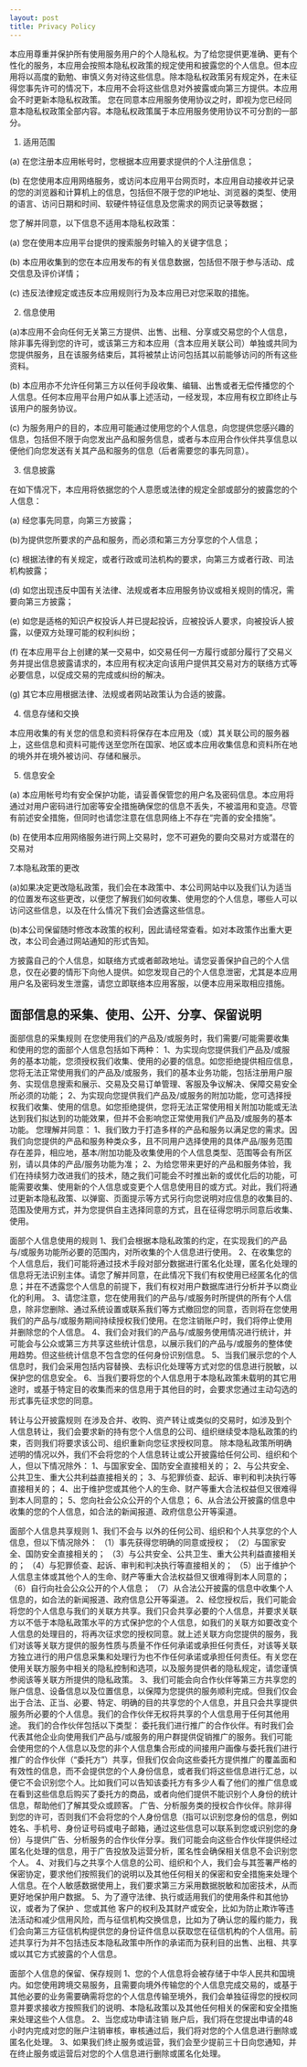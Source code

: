 ```yaml
---
layout: post
title: Privacy Policy
---
```


本应用尊重并保护所有使用服务用户的个人隐私权。为了给您提供更准确、更有个性化的服务，本应用会按照本隐私权政策的规定使用和披露您的个人信息。但本应用将以高度的勤勉、审慎义务对待这些信息。除本隐私权政策另有规定外，在未征得您事先许可的情况下，本应用不会将这些信息对外披露或向第三方提供。本应用会不时更新本隐私权政策。 您在同意本应用服务使用协议之时，即视为您已经同意本隐私权政策全部内容。本隐私权政策属于本应用服务使用协议不可分割的一部分。

1. 适用范围

(a) 在您注册本应用帐号时，您根据本应用要求提供的个人注册信息；

(b) 在您使用本应用网络服务，或访问本应用平台网页时，本应用自动接收并记录的您的浏览器和计算机上的信息，包括但不限于您的IP地址、浏览器的类型、使用的语言、访问日期和时间、软硬件特征信息及您需求的网页记录等数据；

您了解并同意，以下信息不适用本隐私权政策：

(a) 您在使用本应用平台提供的搜索服务时输入的关键字信息；

(b) 本应用收集到的您在本应用发布的有关信息数据，包括但不限于参与活动、成交信息及评价详情；

(c) 违反法律规定或违反本应用规则行为及本应用已对您采取的措施。

2. 信息使用

(a)本应用不会向任何无关第三方提供、出售、出租、分享或交易您的个人信息，除非事先得到您的许可，或该第三方和本应用（含本应用关联公司）单独或共同为您提供服务，且在该服务结束后，其将被禁止访问包括其以前能够访问的所有这些资料。

(b) 本应用亦不允许任何第三方以任何手段收集、编辑、出售或者无偿传播您的个人信息。任何本应用平台用户如从事上述活动，一经发现，本应用有权立即终止与该用户的服务协议。

(c) 为服务用户的目的，本应用可能通过使用您的个人信息，向您提供您感兴趣的信息，包括但不限于向您发出产品和服务信息，或者与本应用合作伙伴共享信息以便他们向您发送有关其产品和服务的信息（后者需要您的事先同意）。

3. 信息披露

在如下情况下，本应用将依据您的个人意愿或法律的规定全部或部分的披露您的个人信息：

(a) 经您事先同意，向第三方披露；

(b)为提供您所要求的产品和服务，而必须和第三方分享您的个人信息；

(c) 根据法律的有关规定，或者行政或司法机构的要求，向第三方或者行政、司法机构披露；

(d) 如您出现违反中国有关法律、法规或者本应用服务协议或相关规则的情况，需要向第三方披露；

(e) 如您是适格的知识产权投诉人并已提起投诉，应被投诉人要求，向被投诉人披露，以便双方处理可能的权利纠纷；

(f) 在本应用平台上创建的某一交易中，如交易任何一方履行或部分履行了交易义务并提出信息披露请求的，本应用有权决定向该用户提供其交易对方的联络方式等必要信息，以促成交易的完成或纠纷的解决。

(g) 其它本应用根据法律、法规或者网站政策认为合适的披露。

4. 信息存储和交换

本应用收集的有关您的信息和资料将保存在本应用及（或）其关联公司的服务器上，这些信息和资料可能传送至您所在国家、地区或本应用收集信息和资料所在地的境外并在境外被访问、存储和展示。

5. 信息安全

(a) 本应用帐号均有安全保护功能，请妥善保管您的用户名及密码信息。本应用将通过对用户密码进行加密等安全措施确保您的信息不丢失，不被滥用和变造。尽管有前述安全措施，但同时也请您注意在信息网络上不存在“完善的安全措施”。

(b) 在使用本应用网络服务进行网上交易时，您不可避免的要向交易对方或潜在的交易对

7.本隐私政策的更改

(a)如果决定更改隐私政策，我们会在本政策中、本公司网站中以及我们认为适当的位置发布这些更改，以便您了解我们如何收集、使用您的个人信息，哪些人可以访问这些信息，以及在什么情况下我们会透露这些信息。

(b)本公司保留随时修改本政策的权利，因此请经常查看。如对本政策作出重大更改，本公司会通过网站通知的形式告知。

方披露自己的个人信息，如联络方式或者邮政地址。请您妥善保护自己的个人信息，仅在必要的情形下向他人提供。如您发现自己的个人信息泄密，尤其是本应用用户名及密码发生泄露，请您立即联络本应用客服，以便本应用采取相应措施。

## 面部信息的采集、使用、公开、分享、保留说明
面部信息的采集规则
在您使用我们的产品及/或服务时，我们需要/可能需要收集和使用的您的面部个人信息包括如下两种：
1、为实现向您提供我们产品及/或服务的基本功能，您须授权我们收集、使用的必要的信息。如您拒绝提供相应信息，您将无法正常使用我们的产品及/或服务，我们的基本业务功能，包括注册用户服务、实现信息搜索和展示、交易及交易订单管理、客服及争议解决、保障交易安全所必须的功能；
2、为实现向您提供我们产品及/或服务的附加功能，您可选择授权我们收集、使用的信息。如您拒绝提供，您将无法正常使用相关附加功能或无法达到我们拟达到的功能效果，但并不会影响您正常使用我们产品及/或服务的基本功能。
您理解并同意：
1、我们致力于打造多样的产品和服务以满足您的需求。因我们向您提供的产品和服务种类众多，且不同用户选择使用的具体产品/服务范围存在差异，相应地，基本/附加功能及收集使用的个人信息类型、范围等会有所区别，请以具体的产品/服务功能为准；
2、为给您带来更好的产品和服务体验，我们在持续努力改进我们的技术，随之我们可能会不时推出新的或优化后的功能，可能需要收集、使用新的个人信息或变更个人信息使用目的或方式。对此，我们将通过更新本隐私政策、以弹窗、页面提示等方式另行向您说明对应信息的收集目的、范围及使用方式，并为您提供自主选择同意的方式，且在征得您明示同意后收集、使用。

面部个人信息使用的规则
1、我们会根据本隐私政策的约定，在实现我们的产品与/或服务功能所必要的范围内，对所收集的个人信息进行使用。
2、在收集您的个人信息后，我们可能将通过技术手段对部分数据进行匿名化处理，匿名化处理的信息将无法识别主体。请您了解并同意，在此情况下我们有权使用已经匿名化的信息；并在不透露您个人信息的前提下，我们有权对用户数据库进行分析并予以商业化的利用。
3、请您注意，您在使用我们的产品与/或服务时所提供的所有个人信息，除非您删除、通过系统设置或联系我们等方式撤回您的同意，否则将在您使用我们的产品与/或服务期间持续授权我们使用。在您注销账户时，我们将停止使用并删除您的个人信息。
4、我们会对我们的产品与/或服务使用情况进行统计，并可能会与公众或第三方共享这些统计信息，以展示我们的产品与/或服务的整体使用趋势。但这些统计信息不包含您的任何身份识别信息。
5、当我们展示您的个人信息时，我们会采用包括内容替换、去标识化处理等方式对您的信息进行脱敏，以保护您的信息安全。
6、当我们要将您的个人信息用于本隐私政策未载明的其它用途时，或基于特定目的收集而来的信息用于其他目的时，会要求您通过主动勾选的形式事先征求您的同意。


转让与公开披露规则
在涉及合并、收购、资产转让或类似的交易时，如涉及到个人信息转让，我们会要求新的持有您个人信息的公司、组织继续受本隐私政策的约束，否则我们将要求该公司、组织重新向您征求授权同意。
除本隐私政策所明确述明的情况以外，我们不会将您的个人信息转让或公开披露给任何公司、组织和个人，但以下情况除外：
1、与国家安全、国防安全直接相关的；
2、与公共安全、公共卫生、重大公共利益直接相关的；
3、与犯罪侦查、起诉、审判和判决执行等直接相关的；
4、出于维护您或其他个人的生命、财产等重大合法权益但又很难得到本人同意的；
5、您向社会公众公开的个人信息；
6、从合法公开披露的信息中收集的您的个人信息，如合法的新闻报道、政府信息公开等渠道。


面部个人信息共享规则
1、我们不会与     以外的任何公司、组织和个人共享您的个人信息，但以下情况除外：
（1）事先获得您明确的同意或授权；
（2）与国家安全、国防安全直接相关的；
（3）与公共安全、公共卫生、重大公共利益直接相关的；
（4）与犯罪侦查、起诉、审判和判决执行等直接相关的；
（5）出于维护个人信息主体或其他个人的生命、财产等重大合法权益但又很难得到本人同意的；
（6）自行向社会公众公开的个人信息；
（7）从合法公开披露的信息中收集个人信息的，如合法的新闻报道、政府信息公开等渠道。
2、经您授权后，我们可能会将您的个人信息与我们的关联方共享。我们只会共享必要的个人信息，并要求关联方以不低于本隐私政策水平的方式保护您的个人信息，如我们的关联方如要改变个人信息的处理目的，将再次征求您的授权同意。就上述关联方向您提供的服务，我们对该等关联方提供的服务性质与质量不作任何承诺或承担任何责任，对该等关联方独立进行的用户信息采集和处理行为也不作任何承诺或承担任何责任。有关您在使用关联方服务中相关的隐私控制和选项，以及服务提供者的隐私规定，请您谨慎参阅该等关联方所提供的隐私政策。
3、我们可能会向合作伙伴等第三方共享您的账户信息、设备信息以及位置信息，以保障为您提供的服务顺利完成。但我们仅会出于合法、正当、必要、特定、明确的目的共享您的个人信息，并且只会共享提供服务所必要的个人信息。我们的合作伙伴无权将共享的个人信息用于任何其他用途。 我们的合作伙伴包括以下类型：
委托我们进行推广的合作伙伴。有时我们会代表其他企业向使用我们产品与/或服务的用户群提供促销推广的服务。我们可能会使用您的个人信息以及您的非个人信息集合形成的间接用户画像与委托我们进行推广的合作伙伴（“委托方”）共享，但我们仅会向这些委托方提供推广的覆盖面和有效性的信息，而不会提供您的个人身份信息，或者我们将这些信息进行汇总，以便它不会识别您个人。比如我们可以告知该委托方有多少人看了他们的推广信息或在看到这些信息后购买了委托方的商品，或者向他们提供不能识别个人身份的统计信息，帮助他们了解其受众或顾客。
广告、分析服务类的授权合作伙伴。除非得到您的许可，否则我们不会将您的个人身份信息（指可以识别您身份的信息，例如姓名、手机号、身份证号码或电子邮箱，通过这些信息可以联系到您或识别您的身份）与提供广告、分析服务的合作伙伴分享。我们可能会向这些合作伙伴提供经过匿名化处理的信息，用于广告投放及运营分析，匿名性会确保相关信息不会识别您个人。
4、对我们与之共享个人信息的公司、组织和个人，我们会与其签署严格的保密协定，要求他们按照我们的说明以及其他任何相关的保密和安全措施来处理个人信息。在个人敏感数据使用上，我们要求第三方采用数据脱敏和加密技术，从而更好地保护用户数据。
5、为了遵守法律、执行或适用我们的使用条件和其他协议，或者为了保护     、您或其他     客户的权利及其财产或安全，比如为防止欺诈等违法活动和减少信用风险，而与征信机构交换信息，比如为了确认您的履约能力，我们会向第三方征信机构提供您的身份证件信息以获取您在征信机构的个人信用。前述共享行为并不包括违反本隐私政策中所作的承诺而为获利目的出售、出租、共享或以其它方式披露的个人信息。

面部个人信息的保留、保存规则
1、您的个人信息将会被存储于中华人民共和国境内。如您使用跨境交易服务，且需要向境外传输您的个人信息完成交易的，或基于其他必要的业务需要确需将您的个人信息传输至境外，我们会单独征得您的授权同意并要求接收方按照我们的说明、本隐私政策以及其他任何相关的保密和安全措施来处理这些个人信息。
2、当您成功申请注销    账户后，我们将在您提出申请的48小时内完成对您的账户注销审核，审核通过后，我们将对您的个人信息进行删除或匿名化处理。
3、如果我们终止服务或运营，我们会至少提前三十日向您通知，并在终止服务或运营后对您的个人信息进行删除或匿名化处理。
